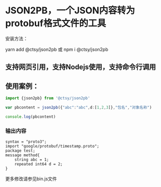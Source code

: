 # JSON2PB，一个JSON内容转为protobuf格式文件的工具
安装方法： 

yarn add @ctsy/json2pb
或
npm i @ctsy/json2pb

## 支持网页引用，支持Nodejs使用，支持命令行调用
## 使用案例：

```typescript
import {json2pb} from '@ctsy/json2pb'

var pbcontent = json2pb({"abc":"abc",d:[1,2,3]},"包名","对象名称")

console.log(pbcontent)

```
### 输出内容
```
syntax = "proto3";
import "google/protobuf/timestamp.proto";
package test;
message method{
	string abc = 1;
	repeated int64 d = 2;
}
```

更多修改请参见bin.js文件